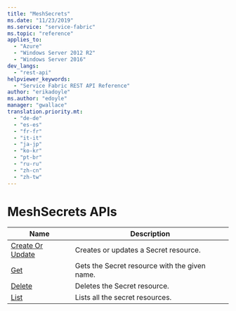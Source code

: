 ```yaml
---
title: "MeshSecrets"
ms.date: "11/23/2019"
ms.service: "service-fabric"
ms.topic: "reference"
applies_to: 
  - "Azure"
  - "Windows Server 2012 R2"
  - "Windows Server 2016"
dev_langs: 
  - "rest-api"
helpviewer_keywords: 
  - "Service Fabric REST API Reference"
author: "erikadoyle"
ms.author: "edoyle"
manager: "gwallace"
translation.priority.mt: 
  - "de-de"
  - "es-es"
  - "fr-fr"
  - "it-it"
  - "ja-jp"
  - "ko-kr"
  - "pt-br"
  - "ru-ru"
  - "zh-cn"
  - "zh-tw"
---
```

# MeshSecrets APIs

| Name | Description |
| --- | --- |
| [Create Or Update](sfclient-v70-api-meshsecret_createorupdate.md) | Creates or updates a Secret resource.<br/> |
| [Get](sfclient-v70-api-meshsecret_get.md) | Gets the Secret resource with the given name.<br/> |
| [Delete](sfclient-v70-api-meshsecret_delete.md) | Deletes the Secret resource.<br/> |
| [List](sfclient-v70-api-meshsecret_list.md) | Lists all the secret resources.<br/> |

